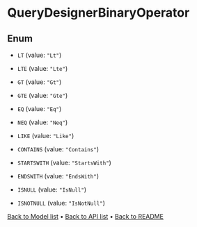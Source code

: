 

# QueryDesignerBinaryOperator

## Enum


* `LT` (value: `"Lt"`)

* `LTE` (value: `"Lte"`)

* `GT` (value: `"Gt"`)

* `GTE` (value: `"Gte"`)

* `EQ` (value: `"Eq"`)

* `NEQ` (value: `"Neq"`)

* `LIKE` (value: `"Like"`)

* `CONTAINS` (value: `"Contains"`)

* `STARTSWITH` (value: `"StartsWith"`)

* `ENDSWITH` (value: `"EndsWith"`)

* `ISNULL` (value: `"IsNull"`)

* `ISNOTNULL` (value: `"IsNotNull"`)



[Back to Model list](../README.md#documentation-for-models) &#8226; [Back to API list](../README.md#documentation-for-api-endpoints) &#8226; [Back to README](../README.md)


